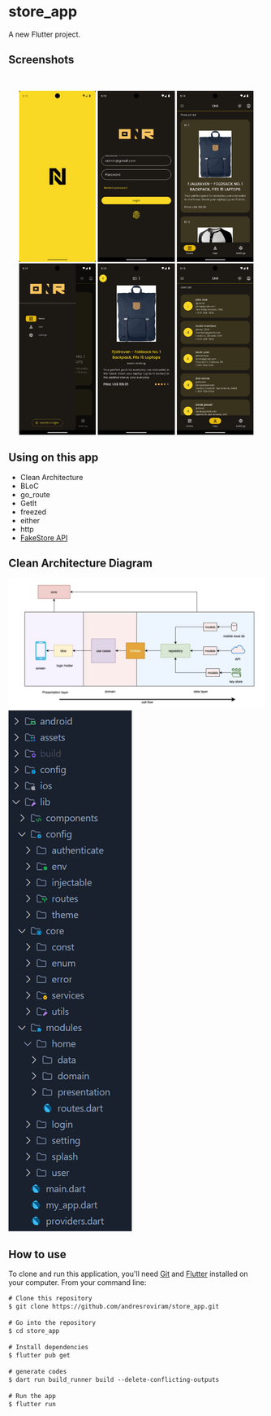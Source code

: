 # store_app

A new Flutter project.

## Screenshots

<br>
<p align="center">
<img src="screenshots/Screenshot_1741342595.png" width="30%">
<img src="screenshots/Screenshot_1741342563.png" width="30%">
<img src="screenshots/Screenshot_1741342534.png" width="30%">
<img src="screenshots/Screenshot_1741342538.png" width="30%">
<img src="screenshots/Screenshot_1741342544.png" width="30%">
<img src="screenshots/Screenshot_1741342554.png" width="30%">
</p>

## Using on this app

- Clean Architecture
- BLoC
- go_route
- GetIt
- freezed
- either
- http
- [FakeStore API](https://fakestoreapi.com/)

## Clean Architecture Diagram

![Image](screenshots/diagram.png)
![Image](screenshots/folders_structure.png)



## How to use

To clone and run this application, you'll need [Git](https://git-scm.com/downloads) and [Flutter](https://flutter.dev/docs/get-started/install) installed on your computer. From your command line:

```
# Clone this repository
$ git clone https://github.com/andresroviram/store_app.git

# Go into the repository
$ cd store_app

# Install dependencies
$ flutter pub get

# generate codes
$ dart run build_runner build --delete-conflicting-outputs

# Run the app
$ flutter run
```

